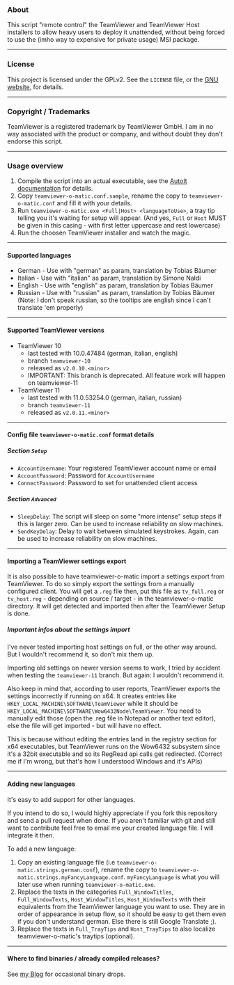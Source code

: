 ### About ###

This script "remote control" the TeamViewer and TeamViewer Host installers to allow heavy users to deploy it unattended, without being forced to use the (imho way to expensive for private usage) MSI package.

---

### License ###

This project is licensed under the GPLv2. See the `LICENSE` file, or the [GNU website](https://www.gnu.org/licenses/gpl-2.0.txt), for details.

---

### Copyright / Trademarks ###
TeamViewer is a registered trademark by TeamViewer GmbH. I am in no way associated with the product or company, and without doubt they don't endorse this script.

---

### Usage overview ###

1. Compile the script into an actual executable, see the [AutoIt documentation](https://www.autoitscript.com/autoit3/docs/intro/compiler.htm) for details.
2. Copy `teamviewer-o-matic.conf.sample`, rename the copy to `teamviewer-o-matic.conf` and fill it with your details.
3. Run `teamviewer-o-matic.exe <Full|Host> <languageToUse>`, a tray tip telling you it's waiting for setup will appear.
(And yes, `Full` or `Host` MUST be given in this casing - with first letter uppercase and rest lowercase)
4. Run the choosen TeamViewer installer and watch the magic.

---

#### Supported languages ####

 -  German - Use with "german" as param, translation by Tobias Bäumer
 -  Italian - Use with "italian" as param, translation by Simone Naldi
 -  English - Use with "english" as param, translation by Tobias Bäumer
 -  Russian - Use with "russian" as param, translation by Tobias Bäumer
 (Note: I don't speak russian, so the tooltips are english since I can't translate 'em properly)

---

#### Supported TeamViewer versions ####
 -  TeamViewer 10
     - last tested with 10.0.47484 (german, italian, english)
     - branch `teamviewer-10`
     - released as `v2.0.10.<minor>`
	 - IMPORTANT: This branch is deprecated. All feature work will happen on teamviewer-11
 -  TeamViewer 11
     - last tested with 11.0.53254.0 (german, italian, russian)
     - branch `teamviewer-11`
     - released as `v2.0.11.<minor>`

---

#### Config file `teamviewer-o-matic.conf` format details ####
##### Section `Setup` #####
 -  `AccountUsername`: Your registered TeamViewer account name or email
 -  `AccountPassword`: Password for `AccountUsername`
 -  `ConnectPassword`: Password to set for unattended client access

##### Section `Advanced` #####
 -  `SleepDelay`: The script will sleep on some "more intense" setup steps if this is larger zero. Can be used to increase reliability on slow machines.
 -  `SendKeyDelay`: Delay to wait between simulated keystrokes. Again, can be used to increase reliability on slow machines.

---

#### Importing a TeamViewer settings export ####

It is also possible to have teamviewer-o-matic import a settings export from TeamViewer. To do so simply export the settings from a manually configured client. You will get a `.reg` file then, put this file as `tv_full.reg` or `tv_host.reg` - depending on source / target - in the teamviewer-o-matic directory. It will get detected and imported then after the TeamViewer Setup is done.

##### Important infos about the settings import #####
I've never tested importing host settings on full, or the other way around. But I wouldn't recommend it, so don't mix them up.

Importing old settings on newer version seems to work, I tried by accident when testing the `teamviewer-11` branch. But again: I wouldn't recommend it.

Also keep in mind that, according to user reports, TeamViewer exports the settings incorrectly if running on x64. It creates entries like `HKEY_LOCAL_MACHINE\SOFTWARE\TeamViewer` while it should be `HKEY_LOCAL_MACHINE\SOFTWARE\Wow6432Node\TeamViewer`. You need to manually edit those (open the .reg file in Notepad or another text editor), else the file will get imported - but will have no effect.

This is because without editing the entries land in the registry section for x64 executables, but TeamViewer runs on the Wow6432 subsystem since it's a 32bit executable and so its RegRead api calls get redirected. (Correct me if I'm wrong, but that's how I understood Windows and it's APIs)

---

#### Adding new languages ####

It's easy to add support for other languages.

If you intend to do so, I would highly appreciate if you fork this repository and send a pull request when done. If you aren't familiar with git and still want to contribute feel free to email me your created language file. I will integrate it then.

To add a new language:

1. Copy an existing language file (i.e `teamviewer-o-matic.strings.german.conf`), rename the copy to `teamviewer-o-matic.strings.myFancyLanguage.conf`. `myFancyLanguage` is what you will later use when running `teamviewer-o-matic.exe`.
2. Replace the texts in the categories `Full_WindowTitles`, `Full_WindowTexts`, `Host_WindowTitles`, `Host_WindowTexts` with their equivalents from the TeamViewer language you want to use. They are in order of appearance in setup flow, so it should be easy to get them even if you don't understand german. Else there is still Google Translate ;).
3. Replace the texts in `Full_TrayTips` and `Host_TrayTips` to also localize teamviewer-o-matic's traytips (optional).

---

#### Where to find binaries / already compiled releases? ####

See [my Blog](https://blog.mcdope.org/tags/teamviewer/) for occasional binary drops.
